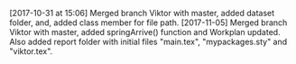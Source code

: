[2017-10-31 at 15:06] Merged branch Viktor with master, added dataset folder, and, added class member for file path.
[2017-11-05] Merged branch Viktor with master, added springArrive() function and Workplan updated. 
Also added report folder with initial files "main.tex", "mypackages.sty" and "viktor.tex".
